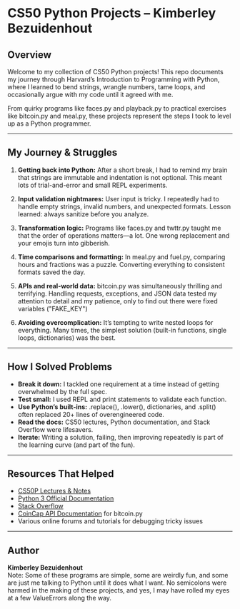 # CS50 Python Projects – Kimberley Bezuidenhout

## Overview
Welcome to my collection of CS50 Python projects! This repo documents my journey through Harvard’s Introduction to Programming with Python, where I learned to bend strings, wrangle numbers, tame loops, and occasionally argue with my code until it agreed with me.  

From quirky programs like faces.py and playback.py to practical exercises like bitcoin.py and meal.py, these projects represent the steps I took to level up as a Python programmer.  

---

## My Journey & Struggles
1. **Getting back into Python:** After a short break, I had to remind my brain that strings are immutable and indentation is not optional. This meant lots of trial-and-error and small REPL experiments.  

2. **Input validation nightmares:** User input is tricky. I repeatedly had to handle empty strings, invalid numbers, and unexpected formats. Lesson learned: always sanitize before you analyze.  

3. **Transformation logic:** Programs like faces.py and twttr.py taught me that the order of operations matters—a lot. One wrong replacement and your emojis turn into gibberish.  

4. **Time comparisons and formatting:** In meal.py and fuel.py, comparing hours and fractions was a puzzle. Converting everything to consistent formats saved the day.  

5. **APIs and real-world data:** bitcoin.py was simultaneously thrilling and terrifying. Handling requests, exceptions, and JSON data tested my attention to detail and my patience, only to find out there were fixed variables ("FAKE_KEY")

6. **Avoiding overcomplication:** It’s tempting to write nested loops for everything. Many times, the simplest solution (built-in functions, single loops, dictionaries) was the best.  

---

## How I Solved Problems
- **Break it down:** I tackled one requirement at a time instead of getting overwhelmed by the full spec.  
- **Test small:** I used REPL and print statements to validate each function.  
- **Use Python’s built-ins:** .replace(), .lower(), dictionaries, and .split() often replaced 20+ lines of overengineered code.  
- **Read the docs:** CS50 lectures, Python documentation, and Stack Overflow were lifesavers.  
- **Iterate:** Writing a solution, failing, then improving repeatedly is part of the learning curve (and part of the fun).  

---

## Resources That Helped
- [CS50P Lectures & Notes](https://cs50.harvard.edu/python/)  
- [Python 3 Official Documentation](https://docs.python.org/3/)  
- [Stack Overflow](https://stackoverflow.com/)  
- [CoinCap API Documentation](https://docs.coincap.io/) for bitcoin.py  
- Various online forums and tutorials for debugging tricky issues  

---


## Author
**Kimberley Bezuidenhout**  
Note: Some of these programs are simple, some are weirdly fun, and some are just me talking to Python until it does what I want. No semicolons were harmed in the making of these projects, and yes, I may have rolled my eyes at a few ValueErrors along the way. 
